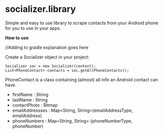 socializer.library
==============

Simple and easy to use library to scrape contacts from your Android phone for you to use in your apps.

<b>How to use</b>

//Adding to gradle explanation goes here

Create a Socializer object in your project:

    Socializer soc = new Socializer(context);
    List<PhoneContact> contacts = soc.getAllPhoneContacts();

PhoneContact is a class containing (almost) all info an Android contact can have.
* firstName : String
* lastName : String
* contactPhoto : Bitmap
* emailAddressses : Map<String, String>(emailAddressType, emailAddress)
* phoneNumbers : Map<String, String> (phoneNumberType, phoneNumber)
